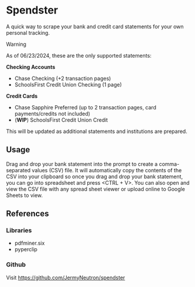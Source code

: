 # Spendster
A quick way to scrape your bank and credit card statements for your own personal tracking.

>[!WARNING]
> As of 06/23/2024, these are the only supported statements:
>
> **Checking Accounts**
> - Chase Checking (+2 transaction pages)
> - SchoolsFirst Credit Union Checking (1 page)
>
> **Credit Cards**
> - Chase Sapphire Preferred (up to 2 transaction pages, card payments/credits not included)
> - (**WIP**) SchoolsFirst Credit Union Credit
>
> This will be updated as additional statements and institutions are prepared. 

<!-- ## Setup -->

## Usage
Drag and drop your bank statement into the prompt to create a comma-separated values (CSV) file. It will automatically copy the contents of the CSV into your clipboard so once you drag and drop your bank statement, you can go into spreadsheet and press \<CTRL + V\>. You can also open and view the CSV file with any spread sheet viewer or upload online to Google Sheets to view.

<!-- ## Frequently Asked Questions -->

## References

### Libraries
- pdfminer.six
- pyperclip

### Github
Visit https://github.com/JermyNeutron/spendster